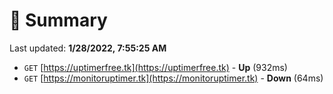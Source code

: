 # 📖 Summary
Last updated: **1/28/2022, 7:55:25 AM**

- `GET` [https://uptimerfree.tk](https://uptimerfree.tk) - **Up** (932ms)
- `GET` [https://monitoruptimer.tk](https://monitoruptimer.tk) - **Down** (64ms)
